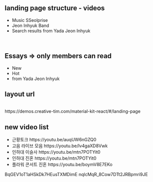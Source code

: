 ## landing page structure - videos
<ul>
    <li>Music SSeolprise</li>
    <li>Jeon Inhyuk Band</li>
    <li>Search results from Yada Jeon Inhyuk</li>
</ul>

<br/>

## Essays => only members can read
<ul>
    <li>New</li>
    <li>Hot</li>
    <li>from Yada Jeon Inhyuk</li>
</ul>

## layout url
<br/>
https://demos.creative-tim.com/material-kit-react/#/landing-page

## new video list
<ul>
    <li>근황토크 https://youtu.be/auqUW6nGZQ0</li>
    <li>고음 라이브 모음 https://youtu.be/lv4gaXD8Vwk</li>
    <li>인하대 이슬사 https://youtu.be/mtn7POTYit0</li>
    <li>인하대 진혼 https://youtu.be/mtn7POTYit0</li>
    <li>플라워 콘서트 진혼 https://youtu.be/boymV8E7EKo</li>
</ul>

BqGEV1oT1aHSkDk7HEusTXMDimE
nqlcMqR_8Cow7DTt2JRBpmri9JE